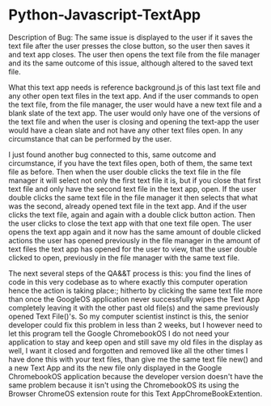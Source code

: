 # Python-Javascript-TextApp

Description of Bug:
The same issue is displayed to the user if it saves the text file after the user presses the close button, so the user then saves it and text app closes. The user then opens the text file from the file manager and its the same outcome of this issue, although altered to the saved text file.

What this text app needs is reference background.js of this last text file and any other open text files in the text app. And if the user commands to open the text file, from the file manager, the user would have a new text file and a blank slate of the text app. The user would only have one of the versions of the text file and when the user is closing and opening the text-app the user would have a clean slate and not have any other text files open. In any circumstance that can be performed by the user.

I just found another bug connected to this, same outcome and circumstance, if you have the text files open, both of them, the same text file as before. Then when the user double clicks the text file in the file manager it will select not only the first text file it is, but if you close that first text file and only have the second text file in the text app, open. If the user double clicks the same text file in the file manager it then selects that what was the second, already opened text file in the text app. And if the user clicks the text file, again and again with a double click button action. Then the user clicks to close the text app with that one text file open. The user opens the text app again and it now has the same amount of double clicked actions the user has opened previously in the file manager in the amount of text files the text app has opened for the user to view, that the user double clicked to open, previously in the file manager with the same text file.


The next several steps of the QA&&T process is this: you find the lines of code in this very codebase as to where exactly this computer operation hence the action is taking place:; hitherto by clicking the same text file more than once the GoogleOS application never successfully wipes the Text<t> App completely leaving it with the other past old file(s) and the same previously opened Text<t> File()'s. So my computer scientist instinct is this, the senior developer could fix this problem in less than 2 weeks, but I however need to let this program tell the Google ChromebookOS I do not need your application to stay and keep open and still save my old files in the display as well, I want it closed and forgotten and removed like all the other times I have done this with your text files, than give me the same text file new() and a new Text<t> App and its the new file only displayed in the Google ChromebookOS application because the developer version doesn't have the same problem because it isn't using the ChromebookOS its using the Browser ChromeOS extension route for this Text<t> AppChromeBookExtention.
